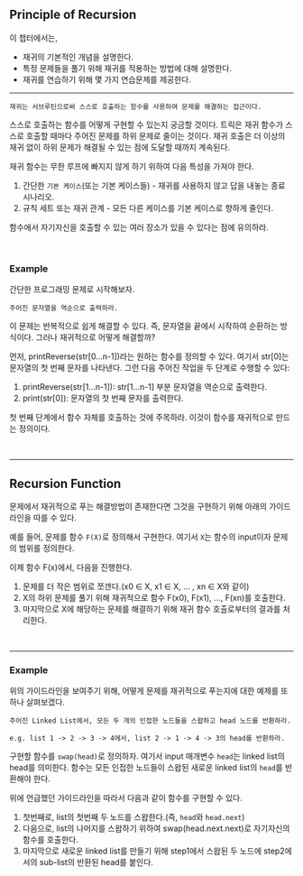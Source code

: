 ## Principle of Recursion

이 챕터에서는,

* 재귀의 기본적인 개념을 설명한다.
* 특정 문제들을 풀기 위해 재귀를 적용하는 방법에 대해 설명한다.
* 재귀를 연습하기 위해 몇 가지 연습문제를 제공한다.

---

```text
재귀는 서브루틴으로써 스스로 호출하는 함수를 사용하여 문제를 해결하는 접근이다.
```

스스로 호출하는 함수를 어떻게 구현할 수 있는지 궁금할 것이다.
트릭은 재귀 함수가 스스로 호출할 때마다 주어진 문제를 하위 문제로 줄이는 것이다.
재귀 호출은 더 이상의 재귀 없이 하위 문제가 해결될 수 있는 점에 도달할 때까지 계속된다.

재귀 함수는 무한 루프에 빠지지 않게 하기 위하여 다음 특성을 가져야 한다.

1. 간단한 `기본 케이스`(또는 기본 케이스들) - 재귀를 사용하지 않고 답을 내놓는 종료 시나리오.
2. 규칙 세트 또는 재귀 관계 - 모든 다른 케이스를 기본 케이스로 향하게 줄인다.

함수에서 자기자신을 호출할 수 있는 여러 장소가 있을 수 있다는 점에 유의하라.

<br>

### Example

간단한 프로그래밍 문제로 시작해보자.

```text
주어진 문자열을 역순으로 출력하라.
```

이 문제는 반복적으로 쉽게 해결할 수 있다. 즉, 문자열을 끝에서 시작하여 순환하는 방식이다.
그러나 재귀적으로 어떻게 해결할까?

먼저, printReverse(str[0...n-1])라는 원하는 함수를 정의할 수 있다.
여기서 str[0]는 문자열의 첫 번째 문자를 나타낸다.
그런 다음 주어진 작업을 두 단계로 수행할 수 있다:

1. printReverse(str[1...n-1]): str[1...n-1] 부분 문자열을 역순으로 출력한다.
2. print(str[0]): 문자열의 첫 번째 문자를 출력한다.

첫 번째 단계에서 함수 자체를 호출하는 것에 주목하라.
이것이 함수를 재귀적으로 만드는 정의이다.

<br>

---

## Recursion Function

문제에서 재귀적으로 푸는 해결방법이 존재한다면 그것을 구현하기 위해 아래의 가이드라인을 따를 수 있다.

예를 들어, 문제를 함수 `F(X)`로 정의해서 구현한다. 여기서 `X`는 함수의 input이자 문제의 범위를 정의한다.

이제 함수 F(x)에서, 다음을 진행한다.

1. 문제를 더 작은 범위로 쪼갠다.(x0 ∈ X, x1 ∈ X, ... , xn ∈ X와 같이)
2. X의 하위 문제를 풀기 위해 재귀적으로 함수 F(x0), F(x1), ..., F(xn)를 호출한다.
3. 마지막으로 X에 해당하는 문제를 해결하기 위해 재귀 함수 호출로부터의 결과를 처리한다.

<br>

---

### Example

위의 가이드라인을 보여주기 위해, 어떻게 문제를 재귀적으로 푸는지에 대한 예제를 또 하나 살펴보겠다.

```text
주어진 Linked List에서, 모든 두 개의 인접한 노드들을 스왑하고 head 노드를 반환하라.

e.g. list 1 -> 2 -> 3 -> 4에서, list 2 -> 1 -> 4 -> 3의 head를 반환하라. 
```

구현할 함수를 `swap(head)`로 정의하자. 여기서 input 매개변수 `head`는 linked list의 head를 의미한다.
함수는 모든 인접한 노드들이 스왑된 새로운 linked list의 `head`를 반환해야 한다.

위에 언급했던 가이드라인을 따라서 다음과 같이 함수를 구현할 수 있다.

1. 첫번째로, list의 첫번째 두 노드를 스왑한다.(즉, `head`와 `head.next`)
2. 다음으로, list의 나머지를 스왑하기 위하여 swap(head.next.next)로 자기자신의 함수를 호출한다.
3. 마지막으로 새로운 linked list를 만들기 위해 step1에서 스왑된 두 노드에 step2에서의 sub-list의 반환된 head를 붙인다.

